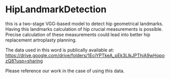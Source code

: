 # HipLandmarkDetection
this is a two-stage VGG-based model to detect hip geometrical landmarks. Having this landmarks calculation of hip crucial measurements is possible. Precise calculation of these measurements could lead into better hip replacement artroplasty planning.

The data used in this word is publically available at:
https://drive.google.com/drive/folders/1EcjYPTkeA_pEk3LIkJPThjA9wHopozQ8?usp=sharing

Please reference our work in the case of using this data.
